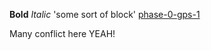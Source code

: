 **Bold**
*Italic*
'some sort of block'
[phase-0-gps-1](https://github.com/alita42/phase-0-gps-1/blob/add-command-log/README.md)

Many conflict here YEAH!